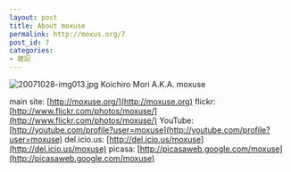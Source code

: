 ```yaml
---
layout: post
title: About moxuse
permalink: http://moxus.org/7
post_id: 7
categories: 
- 雑記
---
```


![20071028-img013.jpg](http://moxuse.org/blog/media/1/20071028-img013.jpg)
Koichiro Mori
A.K.A. moxuse

main site: 
[http://moxuse.org/](http://moxuse.org)
flickr: 
[http://www.flickr.com/photos/moxuse/](http://www.flickr.com/photos/moxuse/)
YouTube: 
[http://youtube.com/profile?user=moxuse](http://youtube.com/profile?user=moxuse)
del.icio.us: 
[http://del.icio.us/moxuse](http://del.icio.us/moxuse)
picasa: 
[http://picasaweb.google.com/moxuse](http://picasaweb.google.com/moxuse)